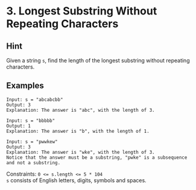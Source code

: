 # 3. Longest Substring Without Repeating Characters

## Hint
Given a string `s`, find the length of the longest substring without repeating characters.

 

## Examples
    Input: s = "abcabcbb"
    Output: 3
    Explanation: The answer is "abc", with the length of 3.

    Input: s = "bbbbb"
    Output: 1
    Explanation: The answer is "b", with the length of 1.

    Input: s = "pwwkew"
    Output: 3
    Explanation: The answer is "wke", with the length of 3.
    Notice that the answer must be a substring, "pwke" is a subsequence and not a substring.
 

Constraints:
    `0 <= s.length <= 5 * 104` \
    `s` consists of English letters, digits, symbols and spaces.